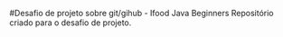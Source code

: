 #Desafio de projeto sobre git/gihub - Ifood Java Beginners
Repositório criado para o desafio de projeto.
